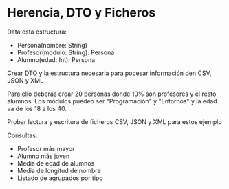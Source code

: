 # Herencia, DTO y Ficheros

Data esta estructura:
- Persona(nombre: String)
- Profesor(modulo: String): Persona
- Alumno(edad: Int): Persona

Crear DTO y la estructura necesaria para pocesar información den CSV, JSON y XML

Para ello deberás crear 20 personas donde 10% son profesores y el resto alumnos. Los módulos puedeo ser "Programación" y "Entornos" y la edad va de los 18 a los 40.

Probar lectura y escritura de ficheros CSV, JSON y XML para estos ejemplo

Consultas:
- Profesor más mayor
- Alumno más joven
- Media de edad de alumnos
- Media de longitud de nombre
- Listado de agrupados por tipo
